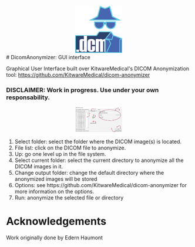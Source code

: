 <div align="center">
    <img src="images/app_icon_128.png" width="128">
</div>
# DicomAnonymizer: GUI interface

Graphical User Interface built over KitwareMedical's DICOM Anonymization tool: https://github.com/KitwareMedical/dicom-anonymizer

### DISCLAIMER: Work in progress. Use under your own responsability.

<div align="center">
    <img src="images/demo.png" width="128">
</div>

<ol>
    <li>Select folder: select the folder where the DICOM image(s) is located.</li>
    <li>File list: click on the DICOM file to anonymize.</li>
    <li>Up: go one level up in the file system.</li>
    <li>Select current folder: select the current directory to anonymize all the DICOM images in it.</li>
    <li>Change output folder: change the default directory where the anonymized images will be stored</li>
    <li>Options: see https://github.com/KitwareMedical/dicom-anonymizer for more information on the options.</li>
    <li>Run: anonymize the selected file or directory</li>
</ol>

# Acknowledgements
Work originally done by Edern Haumont
